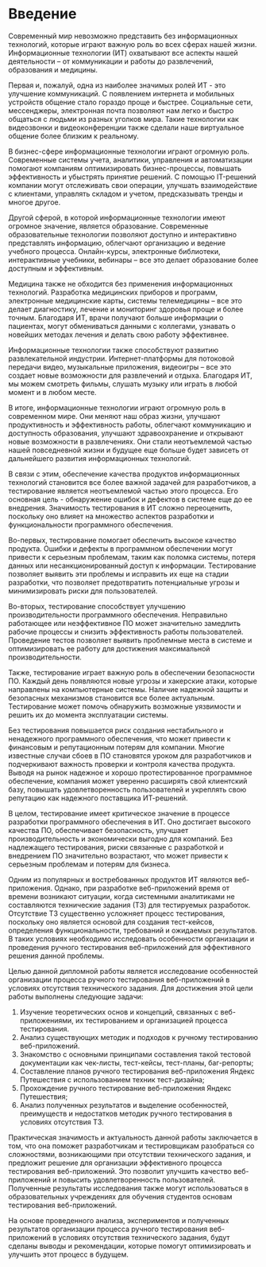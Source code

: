 # Введение 
Современный мир невозможно представить без информационных технологий, которые играют важную роль во всех сферах нашей жизни. Информационные технологии (ИТ) охватывают все аспекты нашей деятельности – от коммуникации и работы до развлечений, образования и медицины. 

Первая и, пожалуй, одна из наиболее значимых ролей ИТ - это улучшение коммуникаций. С появлением интернета и мобильных устройств общение стало гораздо проще и быстрее. Социальные сети, мессенджеры, электронная почта позволяют нам легко и быстро общаться с людьми из разных уголков мира. Такие технологии как видеозвонки и видеоконференции также сделали наше виртуальное общение более близким к реальному.

В бизнес-сфере информационные технологии играют огромную роль. Современные системы учета, аналитики, управления и автоматизации помогают компаниям оптимизировать бизнес-процессы, повышать эффективность и убыстрять принятие решений. С помощью IT-решений компании могут отслеживать свои операции, улучшать взаимодействие с клиентами, управлять складом и учетом, предсказывать тренды и многое другое.

Другой сферой, в которой информационные технологии имеют огромное значение, является образование. Современные образовательные технологии позволяют доступно и интерактивно представлять информацию, облегчают организацию и ведение учебного процесса. Онлайн-курсы, электронные библиотеки, интерактивные учебники, вебинары – все это делает образование более доступным и эффективным.

Медицина также не обходится без применения информационных технологий. Разработка медицинских приборов и программ, электронные медицинские карты, системы телемедицины – все это делает диагностику, лечение и мониторинг здоровья проще и более точным. Благодаря ИТ, врачи получают больше информации о пациентах, могут обмениваться данными с коллегами, узнавать о новейших методах лечения и делать свою работу эффективнее.

Информационные технологии также способствуют развитию развлекательной индустрии. Интернет-платформы для потоковой передачи видео, музыкальные приложения, видеоигры – все это создает новые возможности для развлечений и отдыха. Благодаря ИТ, мы можем смотреть фильмы, слушать музыку или играть в любой момент и в любом месте.

В итоге, информационные технологии играют огромную роль в современном мире. Они меняют наш образ жизни, улучшают продуктивность и эффективность работы, облегчают коммуникацию и доступность образования, улучшают здравоохранение и открывают новые возможности в развлечениях. Они стали неотъемлемой частью нашей повседневной жизни и будущее еще больше будет зависеть от дальнейшего развития информационных технологий.

В связи с этим, обеспечение качества продуктов информационных технологий становится все более важной задачей для разработчиков, а тестирование является неотъемлемой частью этого процесса. Его основная цель - обнаружение ошибок и дефектов в системе еще до ее внедрения. Значимость тестирования в ИТ сложно переоценить, поскольку оно влияет на множество аспектов разработки и функциональности программного обеспечения.

Во-первых, тестирование помогает обеспечить высокое качество продукта. Ошибки и дефекты в программном обеспечении могут привести к серьезным проблемам, таким как поломка системы, потеря данных или несанкционированный доступ к информации. Тестирование позволяет выявить эти проблемы и исправить их еще на стадии разработки, что позволяет предотвратить потенциальные угрозы и минимизировать риски для пользователей.

Во-вторых, тестирование способствует улучшению производительности программного обеспечения. Неправильно работающее или неэффективное ПО может значительно замедлить рабочие процессы и снизить эффективность работы пользователей. Проведение тестов позволяет выявить проблемные места в системе и оптимизировать ее работу для достижения максимальной производительности.

Также, тестирование играет важную роль в обеспечении безопасности ПО. Каждый день появляются новые угрозы и хакерские атаки, которые направлены на компьютерные системы. Наличие надежной защиты и безопасных механизмов становится все более актуальным. Тестирование может помочь обнаружить возможные уязвимости и решить их до момента эксплуатации системы.

Без тестирования повышается риск создания нестабильного и ненадежного программного обеспечения, что может привести к финансовым и репутационным потерям для компании. Многие известные случаи сбоев в ПО становятся уроком для разработчиков и подчеркивают важность проверки и контроля качества продукта. Выводя на рынок надежное и хорошо протестированное программное обеспечение, компания может уверенно расширять свой клиентский базу, повышать удовлетворенность пользователей и укреплять свою репутацию как надежного поставщика ИТ-решений.

В целом, тестирование имеет критическое значение в процессе разработки программного обеспечения в ИТ. Оно достигает высокого качества ПО, обеспечивает безопасность, улучшает производительность и экономически выгодно для компаний. Без надлежащего тестирования, риски связанные с разработкой и внедрением ПО значительно возрастают, что может привести к серьезным проблемам и потерям для бизнеса.

Одним из популярных и востребованных продуктов ИТ являются веб-приложения. Однако, при разработке веб-приложений время от времени возникают ситуации, когда системными аналитиками не составляются технические задания (ТЗ) для тестируемых разработок. Отсутствие ТЗ существенно усложняет процесс тестирования, поскольку оно является основой для создания тест-кейсов, определения функциональности, требований и ожидаемых результатов. В таких условиях необходимо исследовать особенности организации и проведения ручного тестирования веб-приложений для эффективного решения данной проблемы.

Целью данной дипломной работы является исследование особенностей организации процесса ручного тестирования веб-приложений в условиях отсутствия технического задания. Для достижения этой цели работы выполнены следующие задачи:

1. Изучение теоретических основ и концепций, связанных с веб-приложениями, их тестированием и организацией процесса тестирования.
2. Анализ существующих методик и подходов к ручному тестированию веб-приложений.
3. Знакомство с основными принципами составления такой тестовой документации как чек-листы, тест-кейсы, тест-планы, баг-репорты;
4. Составление планов ручного тестирования веб-приложения Яндекс Путешествия с использованием техник тест-дизайна;
5. Прохождение ручного тестирование веб-приложения Яндекс Путешествия;
6. Анализ полученных результатов и выделение особенностей, преимуществ и недостатков методик ручного тестирования в условиях отсутствия ТЗ.

Практическая значимость и актуальность данной работы заключается в том, что она поможет разработчикам и тестировщикам разобраться со сложностями, возникающими при отсутствии технического задания, и предложит решение для организации эффективного процесса тестирования веб-приложений. Это позволит улучшить качество веб-приложений и повысить удовлетворенность пользователей. Полученные результаты исследования также могут использоваться в образовательных учреждениях для обучения студентов основам тестирования веб-приложений.

На основе проведенного анализа, экспериментов и полученных результатов организации процесса ручного тестирования веб-приложений в условиях отсутствия технического задания, будут сделаны выводы и рекомендации, которые помогут оптимизировать и улучшить этот процесс в будущем.
